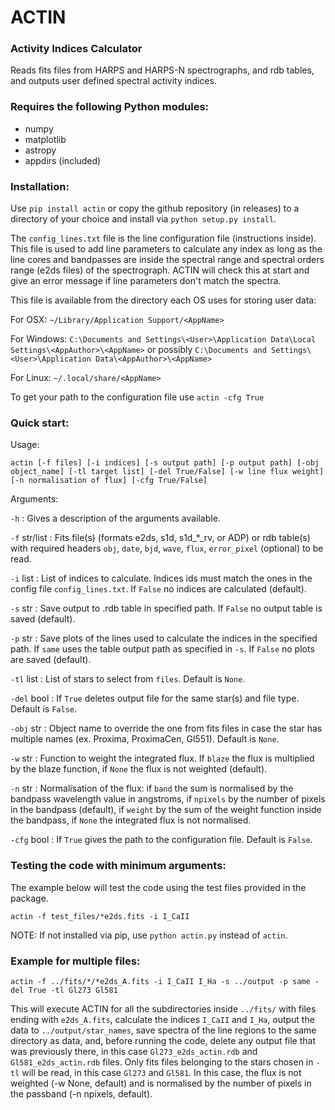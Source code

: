 # ACTIN
### Activity Indices Calculator

Reads fits files from HARPS and HARPS-N spectrographs, and rdb tables, and outputs user defined spectral activity indices.


### Requires the following Python modules:
- numpy
- matplotlib
- astropy
- appdirs (included)


### Installation:

Use `pip install actin` or copy the github repository (in releases) to a directory of your choice and install via `python setup.py install`.

The `config_lines.txt` file is the line configuration file (instructions inside). This file is used to add line parameters to calculate any index as long as the line cores and bandpasses are inside the spectral range and spectral orders range (e2ds files) of the spectrograph. ACTIN will check this at start and give an error message if line parameters don't match the spectra.

This file is available from the directory each OS uses for storing user data:

For OSX: `~/Library/Application Support/<AppName>`

For Windows: `C:\Documents and Settings\<User>\Application Data\Local Settings\<AppAuthor>\<AppName>` or possibly `C:\Documents and Settings\<User>\Application Data\<AppAuthor>\<AppName>`

For Linux: `~/.local/share/<AppName>`

To get your path to the configuration file use `actin -cfg True`


### Quick start:

Usage:

`actin [-f files] [-i indices] [-s output path] [-p output path] [-obj object_name] [-tl target list] [-del True/False] [-w line flux weight] [-n normalisation of flux] [-cfg True/False]`


Arguments:

`-h` : Gives a description of the arguments available.

`-f` str/list : Fits file(s) (formats e2ds, s1d, s1d_*_rv, or ADP) or rdb table(s) with required headers `obj`, `date`, `bjd`, `wave`, `flux`, `error_pixel` (optional) to be read.

`-i` list : List of indices to calculate. Indices ids must match the ones in the config file `config_lines.txt`. If `False` no indices are calculated (default).

`-s` str : Save output to .rdb table in specified path. If `False` no output table is saved (default).

`-p` str : Save plots of the lines used to calculate the indices in the specified path. If `same` uses the table output path as specified in `-s`. If `False` no plots are saved (default).

`-tl` list : List of stars to select from `files`. Default is `None`.

`-del` bool : If `True` deletes output file for the same star(s) and file type. Default is `False`.

`-obj` str : Object name to override the one from fits files in case the star has multiple names (ex. Proxima, ProximaCen, Gl551). Default is `None`.

`-w` str : Function to weight the integrated flux. If `blaze` the flux is multiplied by the blaze function, if `None` the flux is not weighted (default).

`-n` str : Normalisation of the flux: if `band` the sum is normalised by the bandpass wavelength value in angstroms, if `npixels` by the number of pixels in the bandpass (default), if `weight` by the sum of the weight function inside the bandpass, if `None` the integrated flux is not normalised.

`-cfg` bool : If `True` gives the path to the configuration file. Default is `False`.

### Testing the code with minimum arguments:

The example below will test the code using the test files provided in the package.

`actin -f test_files/*e2ds.fits -i I_CaII`

NOTE: If not installed via pip, use `python actin.py` instead of `actin`.

### Example for multiple files:

`actin -f ../fits/*/*e2ds_A.fits -i I_CaII I_Ha -s ../output -p same -del True -tl Gl273 Gl581`

This will execute ACTIN for all the subdirectories inside `../fits/` with files ending with `e2ds_A.fits`, calculate the indices `I_CaII` and `I_Ha`, output the data to `../output/star_names`, save spectra of the line regions to the same directory as data, and, before running the code, delete any output file that was previously there, in this case `Gl273_e2ds_actin.rdb` and `Gl581_e2ds_actin.rdb` files. Only fits files belonging to the stars chosen in `-tl` will be read, in this case `Gl273` and `Gl581`. In this case, the flux is not weighted (-w None, default) and is normalised by the number of pixels in the passband (-n npixels, default).

